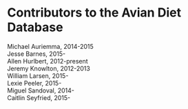 Contributors to the Avian Diet Database
=======================================

Michael Auriemma, 2014-2015  
Jesse Barnes, 2015-  
Allen Hurlbert, 2012-present  
Jeremy Knowlton, 2012-2013  
William Larsen, 2015-  
Lexie Peeler, 2015-  
Miguel Sandoval, 2014-  
Caitlin Seyfried, 2015-  
